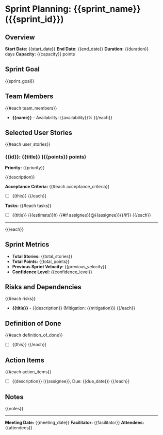 # Sprint Planning: {{sprint_name}} ({{sprint_id}})

## Overview
**Start Date:** {{start_date}}
**End Date:** {{end_date}}
**Duration:** {{duration}} days
**Capacity:** {{capacity}} points

## Sprint Goal
{{sprint_goal}}

## Team Members
{{#each team_members}}
- **{{name}}** - Availability: {{availability}}%
{{/each}}

## Selected User Stories
{{#each user_stories}}
### {{id}}: {{title}} ({{points}} points)
**Priority:** {{priority}}

{{description}}

**Acceptance Criteria:**
{{#each acceptance_criteria}}
- [ ] {{this}}
{{/each}}

**Tasks:**
{{#each tasks}}
- [ ] {{title}} ({{estimate}}h) {{#if assignee}}@{{assignee}}{{/if}}
{{/each}}

---
{{/each}}

## Sprint Metrics
- **Total Stories:** {{total_stories}}
- **Total Points:** {{total_points}}
- **Previous Sprint Velocity:** {{previous_velocity}}
- **Confidence Level:** {{confidence_level}}

## Risks and Dependencies
{{#each risks}}
- **{{title}}** - {{description}} (Mitigation: {{mitigation}})
{{/each}}

## Definition of Done
{{#each definition_of_done}}
- [ ] {{this}}
{{/each}}

## Action Items
{{#each action_items}}
- [ ] {{description}} ({{assignee}}, Due: {{due_date}})
{{/each}}

## Notes
{{notes}}

---
**Meeting Date:** {{meeting_date}}
**Facilitator:** {{facilitator}}
**Attendees:** {{attendees}} 